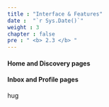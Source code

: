 ```yaml
---
title : "Interface & Features"
date :  "`r Sys.Date()`" 
weight : 3
chapter : false
pre : " <b> 2.3 </b> "
---
```


#### Home and Discovery pages
#### Inbox and Profile pages

hug
